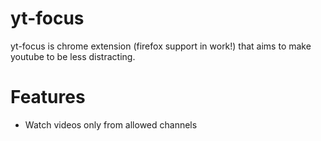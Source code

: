 # yt-focus

yt-focus is chrome extension (firefox support in work!) that aims to make youtube to be less distracting.

# Features

- Watch videos only from allowed channels